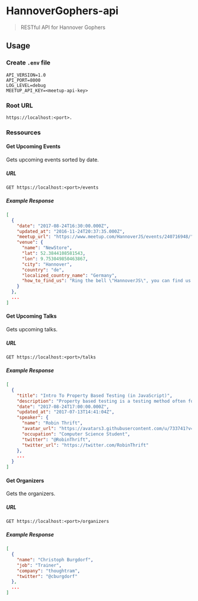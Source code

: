 # HannoverGophers-api

> RESTful API for Hannover Gophers

## Usage

### Create `.env` file

```
API_VERSION=1.0
API_PORT=8000
LOG_LEVEL=debug
MEETUP_API_KEY=<meetup-api-key>
```

### Root URL

```
https://localhost:<port>.
```

### Ressources

#### Get Upcoming Events

Gets upcoming events sorted by date.

##### URL

```
GET https://localhost:<port>/events
```

##### Example Response

```json
[
  {
    "date": "2017-08-24T16:30:00.000Z",
    "updated_at": "2016-11-24T20:37:35.000Z",
    "meetup_url": "https://www.meetup.com/HannoverJS/events/240716948/",
    "venue": {
      "name": "NewStore",
      "lat": 52.3844108581543,
      "lon": 9.753049850463867,
      "city": "Hannover",
      "country": "de",
      "localized_country_name": "Germany",
      "how_to_find_us": "Ring the bell \"HannoverJS\", you can find us on the 2nd floor."
    }
  },
  ...
]
```

#### Get Upcoming Talks

Gets upcoming talks.

##### URL

```
GET https://localhost:<port>/talks
```

##### Example Response

```json
[
  {
    "title": "Intro To Property Based Testing (in JavaScript)",
    "description": "Property based testing is a testing method often found in functional languages. If used correctly it can achieve a much greater code coverage compared to \"conventional testing\". Unfortunately this way of testing your functions is not widely known and often shrouded in theory heavy descriptions and jargong. I want to break it down and show you how you can test the properties of your JavaScript functions without loosing you head.",
    "date": "2017-08-24T17:00:00.000Z",
    "updated_at": "2017-07-13T14:41:04Z",
    "speaker": {
      "name": "Robin Thrift",
      "avatar_url": "https://avatars3.githubusercontent.com/u/733741?v=3",
      "occupation": "Computer Science Student",
      "twitter": "@RobinThrift",
      "twitter_url": "https://twitter.com/RobinThrift"
    },
    ...
  }
]
```

#### Get Organizers

Gets the organizers.

##### URL

```
GET https://localhost:<port>/organizers
```

##### Example Response

```json
[
  {
    "name": "Christoph Burgdorf",
    "job": "Trainer",
    "company": "thoughtram",
    "twitter": "@cburgdorf"
  },
  ...
]
```